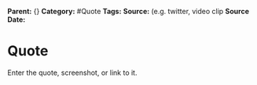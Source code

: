 **Parent:**  {}
**Category:** #Quote
**Tags:**
**Source:**  (e.g. twitter, video clip
**Source Date:**

# Quote
Enter the quote, screenshot, or link to it. 

